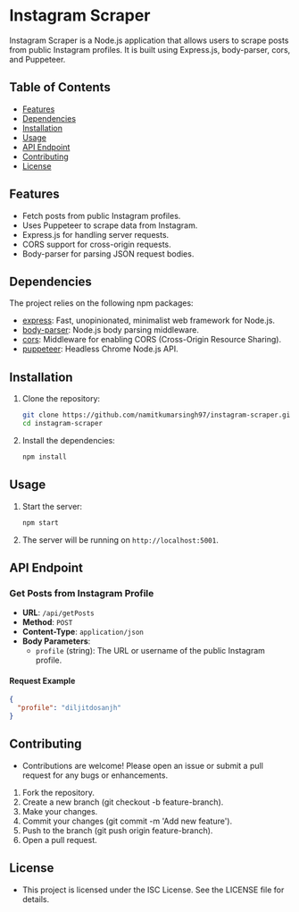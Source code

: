# Instagram Scraper

Instagram Scraper is a Node.js application that allows users to scrape posts from public Instagram profiles. It is built using Express.js, body-parser, cors, and Puppeteer.

## Table of Contents

- [Features](#features)
- [Dependencies](#dependencies)
- [Installation](#installation)
- [Usage](#usage)
- [API Endpoint](#api-endpoint)
- [Contributing](#contributing)
- [License](#license)

## Features

- Fetch posts from public Instagram profiles.
- Uses Puppeteer to scrape data from Instagram.
- Express.js for handling server requests.
- CORS support for cross-origin requests.
- Body-parser for parsing JSON request bodies.

## Dependencies

The project relies on the following npm packages:

- [express](https://www.npmjs.com/package/express): Fast, unopinionated, minimalist web framework for Node.js.
- [body-parser](https://www.npmjs.com/package/body-parser): Node.js body parsing middleware.
- [cors](https://www.npmjs.com/package/cors): Middleware for enabling CORS (Cross-Origin Resource Sharing).
- [puppeteer](https://www.npmjs.com/package/puppeteer): Headless Chrome Node.js API.

## Installation

1. Clone the repository:

   ```bash
   git clone https://github.com/namitkumarsingh97/instagram-scraper.git
   cd instagram-scraper
   ```

2. Install the dependencies:

   ```bash
   npm install
   ```

## Usage

1. Start the server:

   ```bash
   npm start
   ```

2. The server will be running on `http://localhost:5001`.

## API Endpoint

### Get Posts from Instagram Profile

- **URL**: `/api/getPosts`
- **Method**: `POST`
- **Content-Type**: `application/json`
- **Body Parameters**:
  - `profile` (string): The URL or username of the public Instagram profile.

#### Request Example

```json
{
  "profile": "diljitdosanjh"
}
```

## Contributing

- Contributions are welcome! Please open an issue or submit a pull request for any bugs or enhancements.

1. Fork the repository.
2. Create a new branch (git checkout -b feature-branch).
3. Make your changes.
4. Commit your changes (git commit -m 'Add new feature').
5. Push to the branch (git push origin feature-branch).
6. Open a pull request.

## License

- This project is licensed under the ISC License. See the LICENSE file for details.

